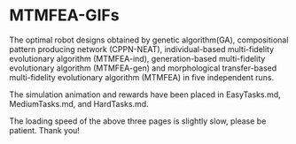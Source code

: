 # MTMFEA-GIFs
The optimal robot designs obtained by genetic algorithm(GA), compositional pattern producing network (CPPN-NEAT), individual-based multi-fidelity evolutionary algorithm (MTMFEA-ind), generation-based multi-fidelity evolutionary algorithm (MTMFEA-gen) and morphological transfer-based multi-fidelity evolutionary algorithm (MTMFEA) in five independent runs.

The simulation animation and rewards have been placed in EasyTasks.md, MediumTasks.md, and HardTasks.md.

The loading speed of the above three pages is slightly slow, please be patient. Thank you!
